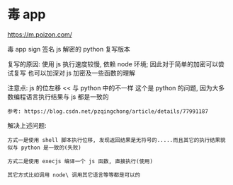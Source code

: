 # 毒 app
https://m.poizon.com/ 

毒 app sign 签名 js 解密的 python 复写版本

复写的原因:
    使用 js 执行速度较慢, 依赖 node 环境; 因此对于简单的加密可以尝试复写
    也可以加深对 js 加密及一些函数的理解

注意点: 
    js 的位左移 << 与 python 中的不一样
    这个是 python 的问题, 因为大多数编程语言执行结果与 js 都是一致的
    
    参考: https://blog.csdn.net/pzqingchong/article/details/77991187

解决上述问题:

    方式一是使用 shell 脚本执行位移, 发现返回结果是无符号的.....而且其它的执行结果貌似与 python 是一致的(失败)

    方式二是使用 execjs 编译一个 js 函数, 直接执行(使用)

    其它方式比如调用 node\ 调用其它语言等等都是可以的
    


